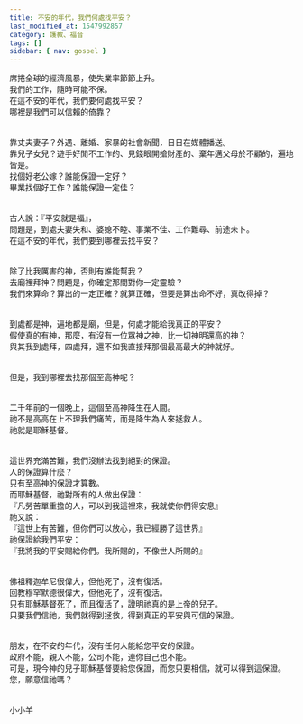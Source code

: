 ```yaml
---
title: 不安的年代，我們何處找平安？
last_modified_at: 1547992857
category: 護教、福音
tags: []
sidebar: { nav: gospel }
---
```


<p>席捲全球的經濟風暴，使失業率節節上升。<br/>我們的工作，隨時可能不保。<br/>在這不安的年代，我們要何處找平安？<br/><!--more-->哪裡是我們可以信賴的倚靠？<br/><br/><br/>靠丈夫妻子？外遇、離婚、家暴的社會新聞，日日在媒體播送。<br/>靠兒子女兒？遊手好閒不工作的、見錢眼開搶財產的、棄年邁父母於不顧的，遍地皆是。<br/>找個好老公嫁？誰能保證一定好？<br/>畢業找個好工作？誰能保證一定佳？<br/><br/><br/>古人說：『平安就是福』，<br/>問題是，到處夫妻失和、婆媳不睦、事業不佳、工作難尋、前途未卜。<br/>在這不安的年代，我們要到哪裡去找平安？<br/><br/><br/>除了比我厲害的神，否則有誰能幫我？<br/>去廟裡拜神？問題是，你確定那間對你一定靈驗？<br/>我們來算命？算出的一定正確？就算正確，但要是算出命不好，真改得掉？<br/><br/><br/>到處都是神，遍地都是廟，但是，何處才能給我真正的平安？<br/>假使真的有神，那麼，有沒有一位眾神之神，比一切神明還高的神？<br/>與其我到處拜，四處拜，還不如我直接拜那個最高最大的神就好。<br/><br/><br/>但是，我到哪裡去找那個至高神呢？<br/><br/><br/>二千年前的一個晚上，這個至高神降生在人間。<br/>祂不是高高在上不理我們痛苦，而是降生為人來拯救人。<br/>祂就是耶穌基督。<br/><br/><br/>這世界充滿苦難，我們沒辦法找到絕對的保證。<br/>人的保證算什麼？<br/>只有至高神的保證才算數。<br/>而耶穌基督，祂對所有的人做出保證：<br/>『凡勞苦單重擔的人，可以到我這裡來，我就使你們得安息』<br/>祂又說：<br/>『這世上有苦難，但你們可以放心，我已經勝了這世界』<br/>祂保證給我們平安：<br/>『我將我的平安賜給你們。我所賜的，不像世人所賜的』<br/><br/><br/>佛祖釋迦牟尼很偉大，但他死了，沒有復活。<br/>回教穆罕默德很偉大，但他死了，沒有復活。<br/>只有耶穌基督死了，而且復活了，證明祂真的是上帝的兒子。<br/>只要我們信祂，我們就得到拯救，得到真正的平安與可信的保證。<br/><br/><br/>朋友，在不安的年代，沒有任何人能給您平安的保證。<br/>政府不能，親人不能，公司不能，連你自己也不能。<br/>可是，現今神的兒子耶穌基督要給您保證，而您只要相信，就可以得到這保證。<br/>您，願意信祂嗎？<br/><br/><br/>小小羊<br/>
</p>